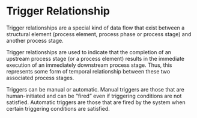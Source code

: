 # Trigger Relationship

Trigger relationships are a special kind of data flow that exist between a structural element (process element, process phase or process stage) and another process stage.

Trigger relationships are used to indicate that the completion of an upstream process stage (or a process element) results in the immediate execution of an immediately downstream process stage. Thus, this represents some form of temporal relationship between these two associated process stages.

Triggers can be manual or automatic. Manual triggers are those that are human-initiated and can be “fired” even if triggering conditions are not satisfied. Automatic triggers are those that are fired by the system when certain triggering conditions are satisfied.
